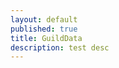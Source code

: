 ```yaml
---
layout: default
published: true
title: GuildData
description: test desc
---
```

<script>
	var vars = {};
	var parts = window.location.href.replace(/[?&]+([^=&]+)=([^&]*)/gi, function(m,key,value) {
        vars[key] = value;
    });
	var uId = vars["u"];
	var gId = vars["g"];
	
	function showStats(){
		var u = userStats[uId];
		var g = guildStats[gId];
		var gu = g[uId];
		console.log(u);
	}
</script>
<script src="https://l0c4lh057.jg-p.eu/getStats.php" onload="showStats();"></script>